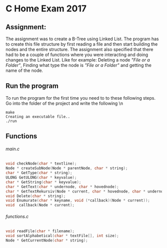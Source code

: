 # C Home Exam 2017

## Assignment: 
The assignment was to create a B-Tree using Linked List. The program has to create
this file structure by first reading a file and then start building the nodes and the entire structure. 
The assignment also specified that there had to be a couple of functions where you were interacting and doing
changes to the Linked List. Like for example: Deleting a node *"File or a Folder"*, Finding what type the 
node is *"File or a Folder"* and getting the name of the node.

## Run the program
To run the program for the first time you need to to these following steps. 
Go into the folder of the project and write the following \n

```
make
Creating an executable file.. 
./run

```

## Functions

###### main.c

```c
void checkNode(char * textline);
Node * createSubNode(Node * parentNode, char * string);
char * GetType(char * string); 
ULONG GetULONG(char * keyvalue);
char * GetString(char * keyvalue);
char * GetText(char * undernode, char * hovednode);
char * GetTextRekursiv(Node * current, char * hovednode, char * undernod); 
void Delete(char * string);
void Enumurate(char * keyname, void (*callback)(Node * current));
void  callback(Node * current); 
```


###### functions.c 
```c
void readFile(char * filename);
void sortAlphabetical(char * textFile[], int size);
Node * GetCurrentNode(char * string);
```

    
